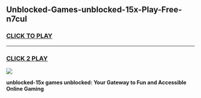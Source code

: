 
## Unblocked-Games-unblocked-15x-Play-Free-n7cul
<h3>
<a href="https://premium76.site?title=unblocked-15x&ref=21A">CLICK TO PLAY</a></h3>
<hr>

<h3>
<a href="https://premium76.site?title=unblocked-15x&ref=21A">CLICK 2 PLAY</a>
  
</h3>

<a href="https://premium76.site?title=unblocked-15x&ref=21A"><img src="https://clearcache.store/games.png"></a>


**unblocked-15x games unblocked: Your Gateway to Fun and Accessible Online Gaming**
